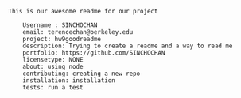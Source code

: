 
    This is our awesome readme for our project

        Username : SINCHOCHAN
        email: terencechan@berkeley.edu
        project: hw9goodreadme
        description: Trying to create a readme and a way to read me
        portfolio: https://github.com/SINCHOCHAN
        licensetype: NONE
        about: using node
        contributing: creating a new repo
        installation: installation
        tests: run a test 
    
